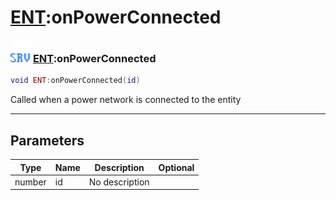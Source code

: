# [ENT](../ent/README.md):onPowerConnected

### <img src="../../.gitbook/assets/server.png" width="32" height="32" /> [ENT](../ent/README.md):onPowerConnected

```lua
void ENT:onPowerConnected(id)
```

Called when a power network is connected to the entity<br>

-----------------
## Parameters

| Type   | Name | Description | Optional |
| ------ | ---- | ----------- | -------: |
| number | id | No description |  |
